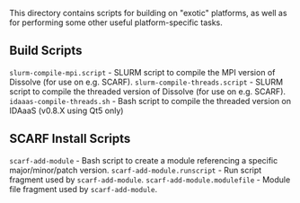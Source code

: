 This directory contains scripts for building on "exotic" platforms, as well as for performing some other useful platform-specific tasks.

## Build Scripts
`slurm-compile-mpi.script` - SLURM script to compile the MPI version of Dissolve (for use on e.g. SCARF).
`slurm-compile-threads.script` - SLURM script to compile the threaded version of Dissolve (for use on e.g. SCARF).
`idaaas-compile-threads.sh` - Bash script to compile the threaded version on IDAaaS (v0.8.X using Qt5 only)

## SCARF Install Scripts
`scarf-add-module` - Bash script to create a module referencing a specific major/minor/patch version.
`scarf-add-module.runscript` - Run script fragment used by `scarf-add-module`.
`scarf-add-module.modulefile` - Module file fragment used by `scarf-add-module`.
